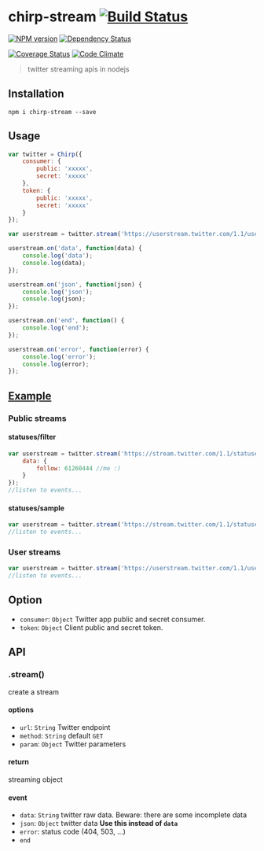 chirp-stream [![Build Status](https://travis-ci.org/ddo/chirp-stream.svg)](https://travis-ci.org/ddo/chirp-stream)
==============

[![NPM version](https://badge.fury.io/js/chirp-stream.png)](http://badge.fury.io/js/chirp-stream)
[![Dependency Status](https://david-dm.org/ddo/chirp-stream.png?theme=shields.io)](https://david-dm.org/ddo/chirp-stream)

[![Coverage Status](https://coveralls.io/repos/ddo/chirp-stream/badge.png?branch=master)](https://coveralls.io/r/ddo/chirp-stream?branch=master)
[![Code Climate](https://codeclimate.com/github/ddo/chirp-stream.png)](https://codeclimate.com/github/ddo/chirp-stream)

> twitter streaming apis in nodejs

## Installation

```
npm i chirp-stream --save
```

## Usage

```js
var twitter = Chirp({
    consumer: {
        public: 'xxxxx',
        secret: 'xxxxx'
    },
    token: {
        public: 'xxxxx',
        secret: 'xxxxx'
    }
});

var userstream = twitter.stream('https://userstream.twitter.com/1.1/user.json');

userstream.on('data', function(data) {
    console.log('data');
    console.log(data);
});

userstream.on('json', function(json) {
    console.log('json');
    console.log(json);
});

userstream.on('end', function() {
    console.log('end');
});

userstream.on('error', function(error) {
    console.log('error');
    console.log(error);
});
```

## [Example](/example.js)

### Public streams

#### statuses/filter

```js
var userstream = twitter.stream('https://stream.twitter.com/1.1/statuses/filter.json', {
    data: {
        follow: 61260444 //me :)
    }
});
//listen to events...
```

#### statuses/sample

```js
var userstream = twitter.stream('https://stream.twitter.com/1.1/statuses/sample.json');
//listen to events...
```

### User streams

```js
var userstream = twitter.stream('https://userstream.twitter.com/1.1/user.json');
//listen to events...
```

## Option

* ``consumer``: ``Object`` Twitter app public and secret consumer.
* ``token``: ``Object`` Client public and secret token.


## API

### .stream()
create a stream

#### options
* ``url``: ``String`` Twitter endpoint
* ``method``: ``String`` default ``GET``
* ``param``: ``Object`` Twitter parameters

#### return
streaming object

#### event
* ``data``: ``String`` twitter raw data. Beware: there are some incomplete data
* ``json``: ``Object`` twitter data **Use this instead of ``data``**
* ``error``: status code (404, 503, ...)
* ``end``
